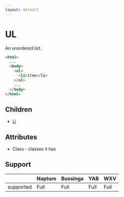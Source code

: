 ```yaml
---
layout: default
---
```

# UL
An unordered list.

```html
<html>
  ...
  <body>
    <ul>
      <li>Item</li>
    </ul>
    ...
  </body>
</html>
```

## Children
- [Li](li.md)

## Attributes
- Class - classes it has

## Support

|           | Napture | Bussinga | YAB  | WXV  |
| --------- | ------- | -------- | ---- | ---- |
| supported | Full    | Full     | Full | Full |
